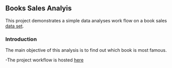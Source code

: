 ## Books Sales Analyis

This project demonstrates a simple data analyses work flow on a book sales [data set](https://data.world/dataquest/book-reviews).


### Introduction

The main objective of this analysis is to find out which book is most famous.


-The project workflow is hosted [here](https://kathan5201.github.io/Book-Sales-Analysis/) 


